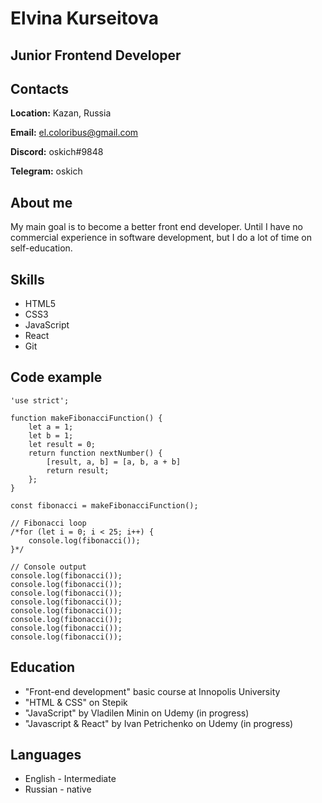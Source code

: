 # Elvina Kurseitova
## Junior Frontend Developer

## Contacts
**Location:** Kazan, Russia

**Email:** el.coloribus@gmail.com

**Discord:** oskich#9848

**Telegram:** oskich

## About me

My main goal is to become a better front end developer. Until I have no commercial experience in software development, but I do a lot of time on self-education.

## Skills
- HTML5
- CSS3
- JavaScript
- React
- Git

## Code example
```
'use strict';

function makeFibonacciFunction() {
    let a = 1;
    let b = 1;
    let result = 0;
    return function nextNumber() {
        [result, a, b] = [a, b, a + b]
        return result;
    };
}

const fibonacci = makeFibonacciFunction();

// Fibonacci loop
/*for (let i = 0; i < 25; i++) {
    console.log(fibonacci());
}*/

// Console output
console.log(fibonacci());
console.log(fibonacci());
console.log(fibonacci());
console.log(fibonacci());
console.log(fibonacci());
console.log(fibonacci());
console.log(fibonacci());
console.log(fibonacci());
```

## Education
* "Front-end development" basic course at Innopolis University
* "HTML & CSS" on Stepik
* "JavaScript" by Vladilen Minin on Udemy (in progress)
* "Javascript & React" by Ivan Petrichenko on Udemy (in progress)

## Languages
- English - Intermediate
- Russian - native
